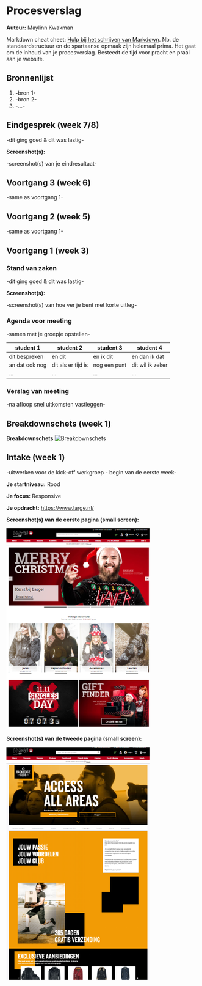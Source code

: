# Procesverslag
**Auteur:** Maylinn Kwakman

Markdown cheat cheet: [Hulp bij het schrijven van Markdown](https://github.com/adam-p/markdown-here/wiki/Markdown-Cheatsheet). Nb. de standaardstructuur en de spartaanse opmaak zijn helemaal prima. Het gaat om de inhoud van je procesverslag. Besteedt de tijd voor pracht en praal aan je website.



## Bronnenlijst
1. -bron 1-
2. -bron 2-
3. -...-



## Eindgesprek (week 7/8)

-dit ging goed & dit was lastig-

**Screenshot(s):**

-screenshot(s) van je eindresultaat-



## Voortgang 3 (week 6)

-same as voortgang 1-



## Voortgang 2 (week 5)

-same as voortgang 1-



## Voortgang 1 (week 3)

### Stand van zaken

-dit ging goed & dit was lastig-

**Screenshot(s):**

-screenshot(s) van hoe ver je bent met korte uitleg-

### Agenda voor meeting

-samen met je groepje opstellen-

| student 1      | student 2          | student 3    | student 4        |
| ---            | ---                | ---          | ---              |
| dit bespreken  | en dit             | en ik dit    | en dan ik dat    |
| an dat ook nog | dit als er tijd is | nog een punt | dit wil ik zeker |
| ...            | ...                | ...          | ...              |

### Verslag van meeting

-na afloop snel uitkomsten vastleggen-



## Breakdownschets (week 1)

**Breakdownschets**
<img src="images/Breakdownschets.png" width="375px" alt="Breakdownschets">



## Intake (week 1)
-uitwerken voor de kick-off werkgroep - begin van de eerste week-

**Je startniveau:** Rood

**Je focus:** Responsive

**Je opdracht:** https://www.large.nl/

**Screenshot(s) van de eerste pagina (small screen):**

<img src="images/Home.png" width="375px" alt="Homepage">

**Screenshot(s) van de tweede pagina (small screen):**

<img src="images/Backstage.png" width="375px" alt="Backstage page">
